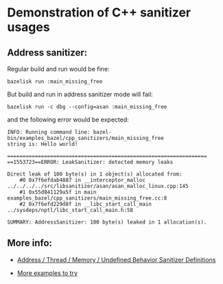 # Demonstration of C++ sanitizer usages

## Address sanitizer:

Regular build and run would be fine:
```
bazelisk run :main_missing_free
```

But build and run in address sanitizer mode will fail:

```
bazelisk run -c dbg --config=asan :main_missing_free
```

and the following error would be expected:

```
INFO: Running command line: bazel-bin/examples_bazel/cpp_sanitizers/main_missing_free
string is: Hello world!

=================================================================
==1553723==ERROR: LeakSanitizer: detected memory leaks

Direct leak of 100 byte(s) in 1 object(s) allocated from:
    #0 0x7f6efdab4887 in __interceptor_malloc ../../../../src/libsanitizer/asan/asan_malloc_linux.cpp:145
    #1 0x55d841129a5f in main examples_bazel/cpp_sanitizers/main_missing_free.cc:8
    #2 0x7f6efd229d8f in __libc_start_call_main ../sysdeps/nptl/libc_start_call_main.h:58

SUMMARY: AddressSanitizer: 100 byte(s) leaked in 1 allocation(s).
```

## More info:

* [Address / Thread / Memory / Undefined Behavior Sanitizer Definitions](https://github.com/bazelment/trunk/blob/master/tools/bazel.rc)

* [More examples to try](https://www.osc.edu/resources/getting_started/howto/howto_use_address_sanitizer)
